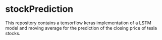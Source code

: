 # stockPrediction

This repository contains a tensorflow keras implementation of a LSTM model and moving average for the prediction of the closing price of tesla stocks.

